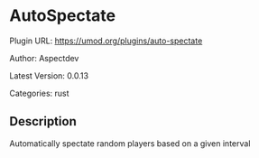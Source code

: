 # AutoSpectate

Plugin URL: https://umod.org/plugins/auto-spectate

Author: Aspectdev

Latest Version: 0.0.13

Categories: rust

## Description

Automatically spectate random players based on a given interval
